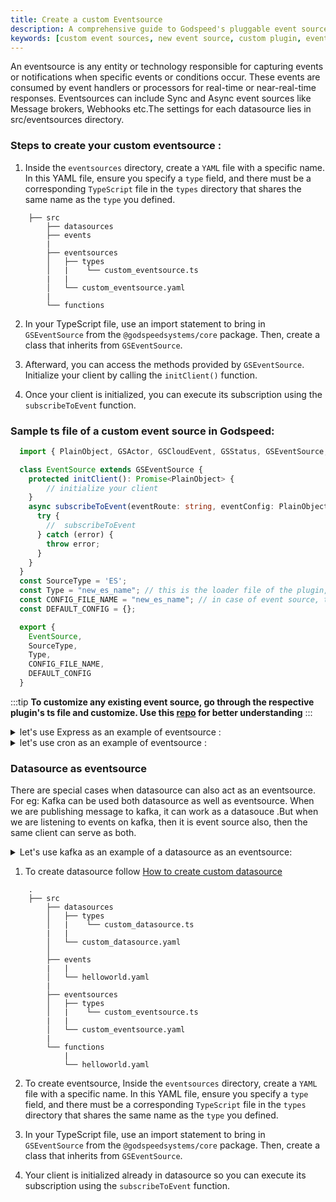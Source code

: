 ```yaml
---
title: Create a custom Eventsource
description: A comprehensive guide to Godspeed's pluggable event source system. Learn about creating your own custom event source, how to integrate a new event source into your Godspeed service or project.
keywords: [custom event sources, new event source, custom plugin, event-driven, godspeed plugin, plugin management, event integration, event source plugins]
---
```


An eventsource is any entity or technology responsible for capturing events or notifications when specific events or conditions occur. These events are consumed by event handlers or processors for real-time or near-real-time responses. Eventsources can include Sync and Async event sources like Message brokers, Webhooks etc.The settings for each datasource lies in src/eventsources directory.

### Steps to create your custom eventsource :

1. Inside the `eventsources` directory, create a `YAML` file with a specific name. In this YAML file, ensure you specify a `type` field, and there must be a corresponding `TypeScript` file in the `types` directory that shares the same name as the `type` you defined.

```
    ├── src
        ├── datasources
        ├── events
        |
        ├── eventsources
        │   ├── types
        │   |    └── custom_eventsource.ts
        |   |
        │   └── custom_eventsource.yaml
        |
        └── functions
```
2. In your TypeScript file, use an import statement to bring in `GSEventSource` from the `@godspeedsystems/core` package. Then, create a class that inherits from `GSEventSource`.

3. Afterward, you can access the methods provided by `GSEventSource`. Initialize your client by calling the `initClient()` function.

4. Once your client is initialized, you can execute its subscription using the `subscribeToEvent` function.

### Sample ts file of a custom event source in Godspeed:

```typescript
  import { PlainObject, GSActor, GSCloudEvent, GSStatus, GSEventSource, GSDataSource, GSContext } from "@godspeedsystems/core";

  class EventSource extends GSEventSource {
    protected initClient(): Promise<PlainObject> {
        // initialize your client
    }
    async subscribeToEvent(eventRoute: string, eventConfig: PlainObject, processEvent: (event: GSCloudEvent, eventConfig: PlainObject) => Promise<GSStatus>): Promise<void> {
      try {
        //  subscribeToEvent    
      } catch (error) {
        throw error;
      }
    }
  }
  const SourceType = 'ES';
  const Type = "new_es_name"; // this is the loader file of the plugin, So the final loader file will be `types/${Type.js}`
  const CONFIG_FILE_NAME = "new_es_name"; // in case of event source, this also works as event identifier, and in case of datasource works as datasource name
  const DEFAULT_CONFIG = {};

  export {
    EventSource,
    SourceType,
    Type,
    CONFIG_FILE_NAME,
    DEFAULT_CONFIG
  }
  ```

:::tip 
**To customize any existing event source, go through the respective plugin's ts file and customize. Use this [repo](https://github.com/godspeedsystems/gs-plugins.git) for better understanding**
:::

<details>
  <summary>let's use Express as an example of eventsource :</summary>

#### Project structure

```bash
    ├── src
        ├── datasources
        │
        ├── events
        |   |
        │   └── sample.yaml
        |   
        ├── eventsources
        |   |
        │   ├── types
        |   |    |
        │   |    └── express.ts
        |   |
        │   └── http.yaml
        |
        └── functions
            |
            └── sample.yaml
```

#### Express config (src/eventsources/http.yaml)
```
type: express
port: 3000
```

#### initializing client and execution ( src/eventsources/types/express.ts ) :

```javascript
import { PlainObject, GSActor, GSCloudEvent, GSStatus, GSEventSource } from "@godspeedsystems/core";
import express from "express";
import bodyParser from 'body-parser';
import _ from "lodash";
import promClient from '@godspeedsystems/metrics';
//@ts-ignore
import promMid from '@mindgrep/express-prometheus-middleware';
import passport from "passport";
import fileUpload from "express-fileupload"
import { Strategy as JwtStrategy, ExtractJwt } from 'passport-jwt';

export default class EventSource extends GSEventSource {
  async initClient(): Promise<PlainObject> {
    const app = express();
    const {
      port = 3000,
      request_body_limit = 50 * 1024 * 1024,
      file_size_limit = 50 * 1024 * 1024,
      jwt: jwtConfig
    } = this.config;

    app.use(bodyParser.urlencoded({ extended: true, limit: request_body_limit }));
    app.use(bodyParser.json({ limit: file_size_limit }));
    app.use(
      fileUpload({
        useTempFiles: true,
        //@ts-ignore
        limits: { fileSize: file_size_limit },
      })
    );
  
    if (jwtConfig) {
      app.use(passport.initialize());
      passport.use(
        new JwtStrategy(
          {
            jwtFromRequest: ExtractJwt.fromAuthHeaderAsBearerToken(),
            secretOrKey: jwtConfig.secretOrKey,
            ignoreExpiration: true,
            jsonWebTokenOptions: {
              audience: jwtConfig.audience,
              issuer: jwtConfig.issuer,
            },
          },
          function (jwtPayload, done) {
            return done(null, jwtPayload);
          },
        ),
      );
    };

    app.listen(port);

    if (process.env.OTEL_ENABLED == 'true') {
      app.use(
        promMid({
          metricsPath: false,
          collectDefaultMetrics: true,
          requestDurationBuckets: promClient.exponentialBuckets(0.2, 3, 6),
          requestLengthBuckets: promClient.exponentialBuckets(512, 2, 10),
          responseLengthBuckets: promClient.exponentialBuckets(512, 2, 10),
        })
      );
    }

    return app;
  }

  private authnHOF(authn: boolean) {
    return (req: express.Request, res: express.Response, next: express.NextFunction) => {
      if (authn) {
        return passport.authenticate('jwt', { session: false })(req, res, next)
      } else {
        next();
      }
    };
  };

  subscribeToEvent(eventRoute: string, eventConfig: PlainObject, processEvent: (event: GSCloudEvent, eventConfig: PlainObject) => Promise<GSStatus>, event?: PlainObject): Promise<void> {
    const routeSplit = eventRoute.split('.');
    const httpMethod: string = routeSplit[1];
    const endpoint = routeSplit[2].replace(/{(.*?)}/g, ':$1');
    const app: express.Express = this.client as express.Express;
    //@ts-ignore
    app[httpMethod](endpoint, this.authnHOF(event.authn), async (req: express.Request, res: express.Response) => {
      const gsEvent: GSCloudEvent = EventSource.createGSEvent(req, endpoint)
      const status: GSStatus = await processEvent(gsEvent, { key: eventRoute, ...eventConfig });
      res
        .status(status.code || 200)
        // if data is a integer, it takes it as statusCode, so explicitly converting it to string
        .send(Number.isInteger(status.data) ? String(status.data) : status.data);
    });
    return Promise.resolve();
  }

  static createGSEvent(req: express.Request, endpoint: string) {
    const reqProp = _.omit(req, [
      '_readableState',
      'socket',
      'client',
      '_parsedUrl',
      'res',
      'app'
    ]);
    const reqHeaders = _.pick(req, ['headers']);
    let data = { ...reqProp, ...reqHeaders };

    const event: GSCloudEvent = new GSCloudEvent(
      'id',
      endpoint,
      new Date(),
      'http',
      '1.0',
      data,
      'REST',
      new GSActor('user'),
      {}
    );

    return event;
  }
}

const SourceType = 'ES';
const Type = 'express'; // this is the loader file of the plugin, So the final loader file will be `types/${Type.js}`
const CONFIG_FILE_NAME = 'http'; // in case of event source, this also works as event identifier, and in case of datasource works as datasource name
const DEFAULT_CONFIG = { port: 3000, docs: { endpoint: '/api-docs' } };

export  {
  EventSource,
  SourceType,
  Type,
  CONFIG_FILE_NAME,
  DEFAULT_CONFIG
};
```



#### Express event (src/events/sample.yaml)

```
http.get./sample_api:
    fn: sample      # will invoke sample.ts function located at src/functions/
    body: 
      content:
        application/json:
          schema:
            type: object
            properties:
              name: 
                type: string
              message: 
                type: string                         
    params:     
      - in: query
        name: user
        required: true  
        schema: 
          type: string   
    responses:      
      200:
        content:
          application/json:
            schema:
              type: string
```

#### Function to be called (src/functions/sample.ts)

```
import { GSContext, GSStatus } from "@godspeedsystems/core";

export default function (ctx: GSContext): GSStatus {
  const {
    inputs: {
      data: { query, body }
    },
    logger,
  } = ctx;

  const user = query.user || "Guest";
  const message = body.message || "No message provided";

  const result = `Hello ${user}. This is a message from body ${message}`;

  logger.info("Returning message: %s", result);

  return new GSStatus(true, 200, 'OK', result);
}
```
</details>


<details>
  <summary>let's use cron as an example of eventsource :</summary>

#### Project structure

```bash
    ├── src
        ├── datasources
        │
        ├── events
        |   |
        │   └── every_minute_task.yaml
        |   
        ├── eventsources
        |   |
        │   ├── types
        |   |    |
        │   |    └── cron.ts
        |   |
        │   └── cron.yaml
        |
        └── functions
            |
            └── every_minute.yaml
```

#### Cron config ( src/eventsources/cron.yaml )
```yaml
type: cron
```

#### Initializing client and execution ( src/eventsources/types/cron.ts ) :

```ts
import {GSEventSource, GSCloudEvent,PlainObject, GSStatus, GSActor } from "@godspeedsystems/core";
import cron from "node-cron";

export default class EventSource extends GSEventSource {
protected initClient(): Promise<PlainObject> {
    return Promise.resolve(cron);
}
subscribeToEvent(
    eventKey: string,
    eventConfig: PlainObject,
    processEvent: (
    event: GSCloudEvent,
    eventConfig: PlainObject
    ) => Promise<GSStatus>
): Promise<void> {
    let [,schedule, timezone] = eventKey.split(".");
    let client = this.client;
    if (client) {
    try {
      client.schedule(
          schedule,
          async () => {
            const event = new GSCloudEvent(
              "id",
              eventKey,
              new Date(),
              "cron",
              "1.0",
              {},
              "cron",
              new GSActor("user"),
              {}
            );
            await processEvent(event, eventConfig);
            return Promise.resolve()
          },
          {
            timezone,
          }
        );
      } catch (err) {
        console.error(err);
        throw err;
      }
    }
    return Promise.resolve(); 
  }
};
```

#### cron event  ( src/events/every_minute_task.yaml )

```yaml
# event for Shedule a task for every minute.
cron.* * * * *.Asia/Kolkata:
  fn: every_minute

```
For  cron expressions   `https://crontab.cronhub.io/`

#### cron function to schedule ( src/functions/every_minute.yaml )

```
import { GSContext, GSStatus } from "@godspeedsystems/core";

export default function (ctx: GSContext): GSStatus {
  const message = "HELLO from CRON";
  ctx.childLogger.info("Cron message: %s", message);
  return new GSStatus(true, 200, undefined, message);
}
```

</details>

### Datasource as eventsource 

There are special cases when datasource can also act as an eventsource.
For eg: Kafka can be used both datasource as well as eventsource. When we are publishing message to kafka, it can work as a datasouce .But when we are listening to events on kafka, then it is event source also, then the same client can serve as both.

<details>
  <summary>Let's use kafka as an example of a datasource as an eventsource:</summary>

#### Project structure

```bash
    ├── src
        ├── datasources
        │   ├── types
        │   |    └── kafka.ts
        |   |
        │   └── kafka.yaml
        │
        ├── events
        |   |
        │   ├── kafka_publish_event.yaml
        |   |
        |   └── kafka_consumer_event.yaml

        ├── eventsources
        │   ├── types
        │   |    └── kafka.ts
        |   |
        │   └── kafka.yaml
        |
        └── functions
            |
            ├── kafka-publish.yaml
            |
            └── kafka-consume.yaml
```

#### Kafka config ( src/eventsources/kafka.yaml )
```yaml
type: kafka
groupId: "kafka_proj"
```

#### subscribeToEvent ( src/eventsources/types/Kafka.ts ) :

```javascript
import { GSCloudEvent, GSStatus, GSActor, GSDataSourceAsEventSource, PlainObject} from "@godspeedsystems/core";

export default class EventSource extends GSDataSourceAsEventSource {
  async subscribeToEvent(
    eventKey: string,
    eventConfig: PlainObject,
    processEvent: (
      event: GSCloudEvent,
      eventConfig: PlainObject
    ) => Promise<GSStatus>
  ): Promise<void> {
    const client = this.client;
    const ds = eventKey.split(".")[0];
    const groupId = eventKey.split(".")[2]
    const _topic = eventKey.split('.')[1];
    interface mesresp {
      topic: string;
      partition: number;
      message: any;
    }

    if (client) {
      const consumer = client.consumer({ groupId: groupId });
      await consumer.subscribe({
        topic: _topic,
        fromBeginning: true,
      });

      await consumer.run({
        eachMessage: async (messagePayload: mesresp) => {
          const { message } = messagePayload;
          let msgValue;
          let status;
          let data;
          try {
            msgValue = message?.value?.toString();
            data = {
              body: msgValue,
            };
            status = 200;
          } catch (ex) {
            status = 500;
            return new GSStatus(
              false,
              500,
              `Error in parsing kafka event data ${msgValue}`,
              ex
            );
          }
          const event = new GSCloudEvent(
            "id",
            `${ds}.${_topic}.${groupId}`,
            new Date(message.timestamp),
            "kafka",
            "1.0",
            data,
            "messagebus",
            new GSActor("user"),
            ""
          );
          const res = await processEvent(event, eventConfig);

          if (!res) {
            status = 500;
          } else {
            status = 200;
          }
          return res;
        },
      });
    }
  }
}
```

#### Example event for consume ( src/events/kafka_consumer_event.yaml ) :

```yaml
kafka.publish-producer1.kafka_proj:
  id: kafka__consumer
  fn: kafka_consume
  body:
    description: The body of the query
    content:
      application/json:
        schema:
          type: string
```

#### Example function for consumer ( src/functions/kafka-consume.yaml ) :

```ts
import { GSContext, GSStatus } from "@godspeedsystems/core";

export default function (ctx: GSContext): GSStatus {
  const {
    inputs: {
        data: 
          { body }
        },
    } = ctx;
  return new GSStatus(true, 200, 'OK', body);
}
```
</details>


1. To create datasource follow [How to create custom datasource](/docs/microservices-framework/datasources/create-custom-datasource.md)

```
    .
    ├── src
        ├── datasources
        │   ├── types
        │   |    └── custom_datasource.ts
        |   |
        │   └── custom_datasource.yaml
        │
        ├── events
        |   |
        │   └── helloworld.yaml
        |
        ├── eventsources
        │   ├── types
        │   |    └── custom_eventsource.ts
        |   |
        │   └── custom_eventsource.yaml
        |
        └── functions
            |
            └── helloworld.yaml
```

2. To create eventsource, Inside the `eventsources` directory, create a `YAML` file with a specific name. In this YAML file, ensure you specify a `type` field, and there must be a corresponding `TypeScript` file in the `types` directory that shares the same name as the `type` you defined.

3. In your TypeScript file, use an import statement to bring in `GSEventSource` from the `@godspeedsystems/core` package. Then, create a class that inherits from `GSEventSource`.

4. Your client is initialized already in datasource so you can execute its subscription using the `subscribeToEvent` function.


